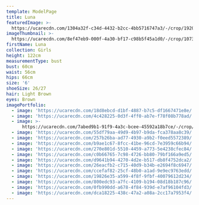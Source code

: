 ```yaml
---
template: ModelPage
title: Luna
featuredImage: >-
  https://ucarecdn.com/1304a32f-c34d-4432-b2cc-4bb5716747a3/-/crop/1920x679/0,129/-/preview/
imageThumbnail: >-
  https://ucarecdn.com/8ef47eb9-000f-4a30-bf17-c98b5f45a1d0/-/crop/1073x1245/622,92/-/preview/
firstName: Luna
collection: Girls
height: 122cm
measurementType: bust
bust: 60cm
waist: 56cm
hips: 66cm
size: '6'
shoeSize: 26/27
hair: Light Brown
eyes: Brown
imagePortfolio:
  - image: 'https://ucarecdn.com/18d8ebcd-d1bf-4887-b7c5-df1667471e8e/'
  - image: 'https://ucarecdn.com/4c428225-0d3f-4ff0-ab7e-f78f08b778ad/'
  - image: >-
      https://ucarecdn.com/7abed9b1-91f9-4a3c-bcee-45592a18b7ce/-/crop/478x375/962,0/-/preview/
  - image: 'https://ucarecdn.com/55df79aa-49d9-4b97-b9da-fca378aa8c39/'
  - image: 'https://ucarecdn.com/257b26ba-ad77-4930-a9b2-f0eed5572389/'
  - image: 'https://ucarecdn.com/b9ae1c67-8fcc-41be-96cd-7e3959c66b94/'
  - image: 'https://ucarecdn.com/270e801d-5510-4459-a773-5e4238cfec84/'
  - image: 'https://ucarecdn.com/c0b66765-7c98-4726-bb80-79bf166a9ed5/'
  - image: 'https://ucarecdn.com/d9641b94-4270-4d2e-b517-db8f4752dca2/'
  - image: 'https://ucarecdn.com/26eacfb2-c715-40d9-b34b-e2694f8c6947/'
  - image: 'https://ucarecdn.com/ccefaf82-25cf-48b0-a1ad-9e9ec9763edd/'
  - image: 'https://ucarecdn.com/19826e35-a599-4f8f-9fbf-40079612d234/'
  - image: 'https://ucarecdn.com/800edc93-a7fc-4109-b194-08d18b187c96/'
  - image: 'https://ucarecdn.com/0fb990dd-a678-4f84-939d-e7af96104fd3/'
  - image: 'https://ucarecdn.com/dca18225-438c-47a2-a08a-2cc17a7953f4/'
---
```


